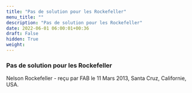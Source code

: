 ```yaml
---
title: "Pas de solution pour les Rockefeller"
menu_title: ""
description: "Pas de solution pour les Rockefeller"
date: 2022-06-01 06:00:01+00:36
draft: False
hidden: True
weight:
---
```

### Pas de solution pour les Rockefeller

Nelson Rockefeller - reçu par FAB le 11 Mars 2013, Santa Cruz, Californie, USA.



